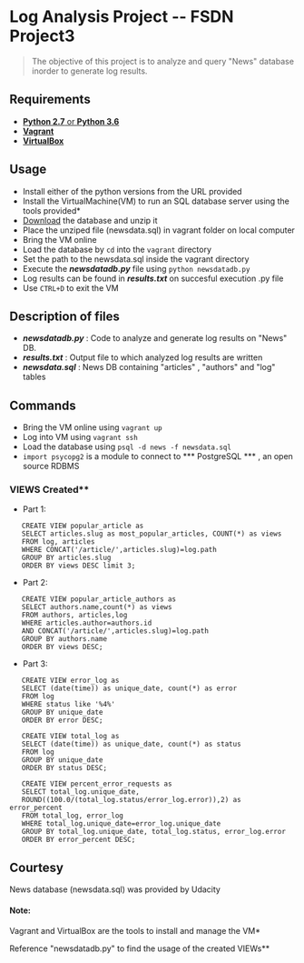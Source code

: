 # Log Analysis Project -- FSDN Project3

 > The objective of this project is to analyze and query "News" database inorder to generate log results.

## Requirements

 - [**Python 2.7** or **Python 3.6**](https://www.python.org/downloads/)
 - [**Vagrant**](https://www.vagrantup.com/)
 - [**VirtualBox**](https://www.virtualbox.org/wiki/Download_Old_Builds_5_1)

## Usage

 - Install either of the python versions from the URL provided
 - Install the VirtualMachine(VM) to run an SQL database server using the tools provided*
 - [Download](https://classroom.udacity.com/nanodegrees/nd004/parts/8d3e23e1-9ab6-47eb-b4f3-d5dc7ef27bf0/modules/bc51d967-cb21-46f4-90ea-caf73439dc59/lessons/262a84d7-86dc-487d-98f9-648aa7ca5a0f/concepts/a9cf98c8-0325-4c68-b972-58d5957f1a91) the database and unzip it
 - Place the unziped file (newsdata.sql) in vagrant folder on local computer
 - Bring the VM online 
 - Load the database by ``` cd ``` into the ``` vagrant ``` directory
 - Set the path to the newsdata.sql inside the vagrant directory  
 - Execute the ***newsdatadb.py*** file using ``` python newsdatadb.py ```
 - Log results can be found in ***results.txt*** on succesful execution .py file
 - Use ``` CTRL+D ``` to exit the VM

## Description of files

 - ***newsdatadb.py***     : Code to analyze and generate log results on "News" DB. 
 - ***results.txt*** 	: Output file to which analyzed log results are written 
 - ***newsdata.sql*** 	: News DB containing "articles" , "authors"  and "log" tables
			     
## Commands 

 - Bring the VM online using ``` vagrant up ``` 
 - Log into VM using ``` vagrant ssh ```
 - Load the database using ``` psql -d news -f newsdata.sql ```
 - ``` import psycopg2 ``` is a module to connect to *** PostgreSQL *** , an open source RDBMS  

 ### VIEWS Created**
 - Part 1: 
 ``` 
	CREATE VIEW popular_article as
	SELECT articles.slug as most_popular_articles, COUNT(*) as views
    FROM log, articles
    WHERE CONCAT('/article/',articles.slug)=log.path
    GROUP BY articles.slug
    ORDER BY views DESC limit 3;
 ```
 
 - Part 2:
 ```
	CREATE VIEW popular_article_authors as
	SELECT authors.name,count(*) as views
	FROM authors, articles,log
	WHERE articles.author=authors.id
	AND CONCAT('/article/',articles.slug)=log.path
	GROUP BY authors.name
	ORDER BY views DESC;
 ```
 
 - Part 3:
 ```
	CREATE VIEW error_log as
	SELECT (date(time)) as unique_date, count(*) as error
	FROM log
	WHERE status like '%4%'
	GROUP BY unique_date
	ORDER BY error DESC;

	CREATE VIEW total_log as
	SELECT (date(time)) as unique_date, count(*) as status
	FROM log
	GROUP BY unique_date
	ORDER BY status DESC;

	CREATE VIEW percent_error_requests as
	SELECT total_log.unique_date,
	ROUND((100.0/(total_log.status/error_log.error)),2) as error_percent
	FROM total_log, error_log
	WHERE total_log.unique_date=error_log.unique_date
	GROUP BY total_log.unique_date, total_log.status, error_log.error
	ORDER BY error_percent DESC;
 ```
 
## Courtesy

 News database (newsdata.sql) was provided by Udacity

 #### Note:
 
 Vagrant and VirtualBox are the tools to install and manage the VM*
 
 Reference "newsdatadb.py" to find the usage of the created VIEWs**
